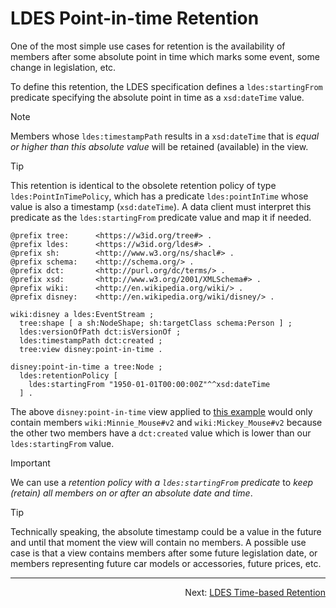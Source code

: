 # LDES Point-in-time Retention
One of the most simple use cases for retention is the availability of members after some absolute point in time which marks some event, some change in legislation, etc.

To define this retention, the LDES specification defines a `ldes:startingFrom` predicate specifying the absolute point in time as a `xsd:dateTime` value.

> [!NOTE]
> Members whose `ldes:timestampPath` results in a `xsd:dateTime` that is _equal or higher than this absolute value_ will be retained (available) in the view.


> [!TIP]
> This retention is identical to the obsolete retention policy of type `ldes:PointInTimePolicy`, which has a predicate `ldes:pointInTime` whose value is also a timestamp (`xsd:dateTime`). A data client must interpret this predicate as the `ldes:startingFrom` predicate value and map it if needed.

```
@prefix tree:      <https://w3id.org/tree#> .
@prefix ldes:      <https://w3id.org/ldes#> .
@prefix sh:        <http://www.w3.org/ns/shacl#> .
@prefix schema:    <http://schema.org/> .
@prefix dct:       <http://purl.org/dc/terms/> .
@prefix xsd:       <http://www.w3.org/2001/XMLSchema#> .
@prefix wiki:      <http://en.wikipedia.org/wiki/> .
@prefix disney:    <http://en.wikipedia.org/wiki/disney/> .

wiki:disney a ldes:EventStream ;
  tree:shape [ a sh:NodeShape; sh:targetClass schema:Person ] ;
  ldes:versionOfPath dct:isVersionOf ;
  ldes:timestampPath dct:created ;
  tree:view disney:point-in-time .

disney:point-in-time a tree:Node ;
  ldes:retentionPolicy [
    ldes:startingFrom "1950-01-01T00:00:00Z"^^xsd:dateTime 
  ] .
```

The above `disney:point-in-time` view applied to [this example](./E-ldes-specs.md#naming-members) would only contain members `wiki:Minnie_Mouse#v2` and `wiki:Mickey_Mouse#v2` because the other two members have a `dct:created` value which is lower than our `ldes:startingFrom` value.

> [!IMPORTANT]
> We can use a _retention policy with a `ldes:startingFrom` predicate_ to _keep (retain) all members on or after an absolute date and time_.

> [!TIP]
> Technically speaking, the absolute timestamp could be a value in the future and until that moment the view will contain no members. A possible use case is that a view contains members after some future legislation date, or members representing future car models or accessories, future prices, etc.

---
<p align="right">Next: <a href="M-time-based-retention.md">LDES Time-based Retention</a></p>
